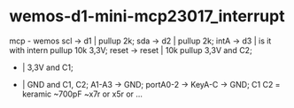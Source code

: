 # wemos-d1-mini-mcp23017_interrupt
mcp   - wemos
scl   -> d1 | pullup 2k;
sda   -> d2 | pullup 2k;
intA  -> d3 | is it with intern pullup 10k 3,3V;
reset -> reset | 10k pullup 3,3V and C2;
+ | 3,3V and C1;
- | GND and C1, C2;
A1-A3 -> GND;
portA0-2 -> KeyA-C -> GND;
C1 C2 = keramic ~700pF ~x7r or x5r or ... 

